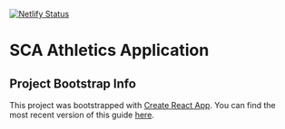 [![Netlify Status](https://api.netlify.com/api/v1/badges/2c772fe1-bec9-4988-8a8d-e19bda5b2efe/deploy-status)](https://app.netlify.com/sites/friendly-tereshkova-638370/deploys)

# SCA Athletics Application

## Project Bootstrap Info

This project was bootstrapped with [Create React App](https://github.com/facebookincubator/create-react-app).
You can find the most recent version of this guide [here](https://github.com/facebookincubator/create-react-app/blob/master/packages/react-scripts/template/README.md).
